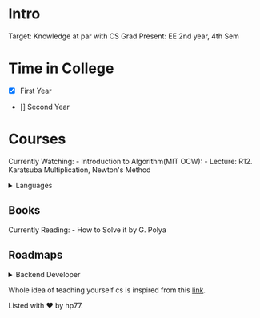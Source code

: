 # Intro

Target: Knowledge at par with CS Grad
Present: EE 2nd year, 4th Sem


# Time in College

- [X] First Year
- [] Second Year

# Courses

Currently Watching:
    - Introduction to Algorithm(MIT OCW):
        - Lecture: R12. Karatsuba Multiplication, Newton's Method

<details><summary> Languages</summary> 

- [] Python (In progress)
- [] Java (In progress)
- [] C++ (In progress)
- [] Rust
- [] Javascript
- [] Haskell


</details>


## Books
 Currently Reading:
    - How to Solve it by G. Polya


## Roadmaps


<details><summary> Backend Developer</summary>
	

### Backend Developer
- [] Learn the basics of Internet
-     [] How does the internet work
-     [] What is Http and Https
-     [] What is Domain Name
-     [] What is IP address
-     [] DNS and how it works
-     [] What is hosting?
-     [] What is SMTP
- [X] Basics of Frontend Language
-     [X] HTML
-     [X] CSS
-     [X] Javascript
- [] Learn a backend Language
-     [] php
-     [] nodejs
-     [] ruby on rails
-     [] go
-     [] python django
- [] Learn Version Control System
-     [] Basic Git Commands
-     [] Cloud repo hosting services
-         [] Github
-         [] GitLab
-         [] BitBucket
- [] Learn about Relational Database
-     [] MySQL
-     [] Postgresql
-     [] MariaDB
-     [] MS Sql
-     [] Oracle
- [] Learn about NoSQL Database
-     [] MongoDB
-     [] RethinkDB
-     [] CouchDB
-     [] DynamoDB
- [] Learn about APIs
-     [] REST APIs
-     [] Json APIs
-     [] HATOAS
-     [] OpenAPI spec and swagger
-     [] Authentication
-     [] GraphQL
- [] Learn about caching
-     [] CDN(content-delivery network)
-     [] Server-side caching
-         [] Redis
-         [] Memcached
-     [] Client-side caching
- [] Web Servers
-     [] Nginx
-     [] Apache
-     [] Reverse Proxy
- [] Watching web security
-     [] Hashing Algorithms
-         [] MD5
-         [] SHA Family
-         [] Scrypt
-         [] Bcrypt
-     [] HTTPS
-     [] CORS
-     [] SSL/TLS
- [] Containerization / Virtualization
-     [] Docker
-     [] Kubernetes
-     [] rkt
- [] Architectural patterns
-     [] Monolithic
-     [] Microservices
-     [] Serverless
-     [] Scaling(Horizontal and vertical)
-     [] Load Balancers

This Roadmap was taken from [here](https://twitter.com/dermayank/status/1371118098716127233)

</details> 


Whole idea of teaching yourself cs is inspired from this [link](https://teachyourselfcs.com/).

Listed with :heart: by hp77.
	
